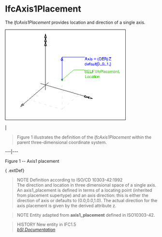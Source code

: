 IfcAxis1Placement
=================
The _IfcAxis1Placement_ provides location and direction of a single axis.  
  
  
  
![axis1 placement](figures/ifcaxis1placement-layout1.gif)  
  
|

>  
>  Figure 1 illustrates the definition of the _IfcAxis1Placement_ within the
> parent three-dimensional coordinate system.  
>

  
  
  
---|---  
  
  

Figure 1 -- Axis1 placement

  
  
  
  
  
  
{ .extDef}  
> NOTE  Definition according to ISO/CD 10303-42:1992  
> The direction and location in three dimensional space of a single axis. An
> axis1_placement is defined in terms of a locating point (inherited from
> placement supertype) and an axis direction: this is either the direction of
> axis or defaults to (0.0,0.0,1.0). The actual direction for the axis
> placement is given by the derived attribute z.  
  
> NOTE  Entity adapted from **axis1_placement** defined in ISO10303-42.  
  
> HISTORY  New entity in IFC1.5  
[ _bSI
Documentation_](https://standards.buildingsmart.org/IFC/DEV/IFC4_2/FINAL/HTML/schema/ifcgeometryresource/lexical/ifcaxis1placement.htm)


